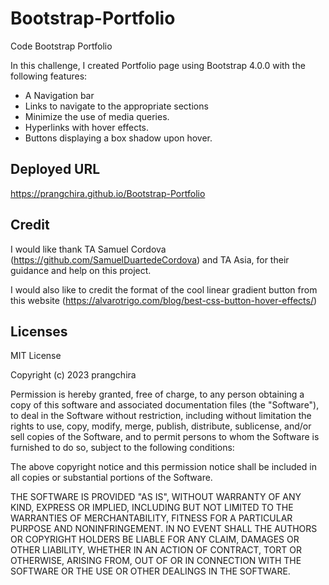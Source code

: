 # Bootstrap-Portfolio
Code Bootstrap Portfolio

In this challenge, I created Portfolio page using Bootstrap 4.0.0 with the following features:
- A Navigation bar
- Links to navigate to the appropriate sections
- Minimize the use of media queries.
- Hyperlinks with hover effects.
- Buttons displaying a box shadow upon hover.

## Deployed URL
https://prangchira.github.io/Bootstrap-Portfolio

## Credit
I would like thank TA Samuel Cordova (https://github.com/SamuelDuartedeCordova) and TA Asia, for their guidance and help on this project. 

I would also like to credit the format of the cool linear gradient button from this website (https://alvarotrigo.com/blog/best-css-button-hover-effects/)

## Licenses
MIT License

Copyright (c) 2023 prangchira

Permission is hereby granted, free of charge, to any person obtaining a copy
of this software and associated documentation files (the "Software"), to deal
in the Software without restriction, including without limitation the rights
to use, copy, modify, merge, publish, distribute, sublicense, and/or sell
copies of the Software, and to permit persons to whom the Software is
furnished to do so, subject to the following conditions:

The above copyright notice and this permission notice shall be included in all
copies or substantial portions of the Software.

THE SOFTWARE IS PROVIDED "AS IS", WITHOUT WARRANTY OF ANY KIND, EXPRESS OR
IMPLIED, INCLUDING BUT NOT LIMITED TO THE WARRANTIES OF MERCHANTABILITY,
FITNESS FOR A PARTICULAR PURPOSE AND NONINFRINGEMENT. IN NO EVENT SHALL THE
AUTHORS OR COPYRIGHT HOLDERS BE LIABLE FOR ANY CLAIM, DAMAGES OR OTHER
LIABILITY, WHETHER IN AN ACTION OF CONTRACT, TORT OR OTHERWISE, ARISING FROM,
OUT OF OR IN CONNECTION WITH THE SOFTWARE OR THE USE OR OTHER DEALINGS IN THE
SOFTWARE.
